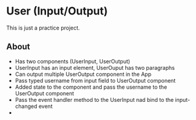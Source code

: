 # User (Input/Output)

This is just a practice project.

## About

 - Has two components (UserInput, UserOutput)
 - UserInput has an input element, UserOuput has two paragraphs
 - Can output multiple UserOutput component in the App
 - Pass typed username from input field to UserOutput component
 - Added state to the component and pass the username to the UserOutput component 
 - Pass the event handler method to the UserInput nad bind to the input-changed event
 - 